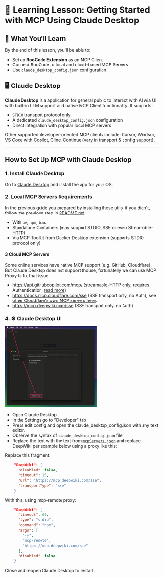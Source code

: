 # 🧠 Learning Lesson: Getting Started with MCP Using Claude Desktop

## 🚀 What You'll Learn

By the end of this lesson, you'll be able to:

- Set up **RooCode Extension** as an MCP Client
- Connect RooCode to local and cloud-based MCP Servers
- Use `claude_desktop_config.json` configuration

## 🖥️ Claude Desktop

**Claude Desktop** is a application for general public to interact with AI wia UI with built-in LLM support and native MCP Client functionality. It supports:

- `STDIO` transport protocol only
- A dedicated `claude_desktop_config.json` configuration
- Direct integration with popular local MCP servers

Other supported developer-oriented MCP clients include: Cursor, Windsur, VS Code with Copilot, Cline, Continue (vary in transport & config support).

---

## How to Set Up MCP with Claude Desktop

### 1. **Install Claude Desktop**
Go to [Claude Desktop](https://claude.ai/download) and install the app for your OS.

### 2. **Local MCP Servers Requirements**
In the previous guide you prepared by installing these utils, if you didn't, follow the previous step in [README.md](../README.md):
- With `uv`, `npm`, `bun`.
- Standalone Containers (may support STDIO, SSE or even Streamable-HTTP)
- Via MCP Toolkit from Docker Desktop extension (supports STDIO protocol only)

#### 3 **Cloud MCP Servers**
Some online services have native MCP support (e.g. GitHub, Cloudflare). But Claude Desktop does not support thouse, fortunatelly we can use MCP Proxy to fix that issue.
- https://api.githubcopilot.com/mcp/ (streamable-HTTP only, requires Authentication, [read more](https://github.com/github/github-mcp-server))
- https://docs.mcp.cloudflare.com/sse (SSE transport only, no Auth), see [other Cloudflare's own MCP servers here](https://developers.cloudflare.com/agents/model-context-protocol/mcp-servers-for-cloudflare/).
- https://mcp.deepwiki.com/sse (SSE transport only, no Auth)

### 4. ⚙️ Claude Desktop UI

<img src="./1_claude-desktop.png" alt="RooCode Marketplace UI" width="300">

- Open Claude Desktop
- In the Settings go to "Developer" tab
- Press edit config and open the claude_desktop_config.json with any text editor. 
- Observe the syntax of `claude_desktop_config.json` file. 
- Replace the text with the text from [`mcpServers.json`](../mcpServers.json) and replace DeepWiki per example below using a proxy like this:

Replace this fragment:
```json
    "DeepWiki": {
      "disabled": false,
      "timeout": 15,
      "url": "https://mcp.deepwiki.com/sse",
      "transportType": "sse"
    }
```

With this, using mcp-remote proxy:
```json
    "DeepWiki": {
      "timeout": 60,
      "type": "stdio",
      "command": "npx",
      "args": [
        "-y",
        "mcp-remote",
        "https://mcp.deepwiki.com/sse"
      ],
      "disabled": false
    }
```

Close and reopen Claude Desktop to restart.